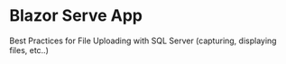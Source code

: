 # Blazor Serve App
Best Practices for File Uploading with SQL Server (capturing, displaying files, etc..)
